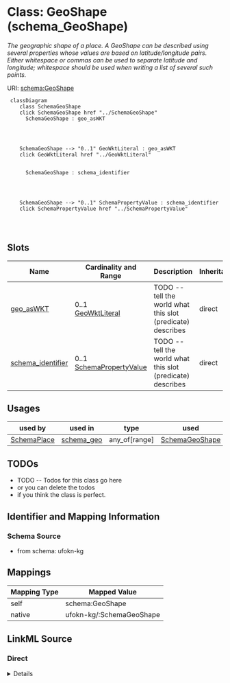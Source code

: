 

# Class: GeoShape (schema_GeoShape)


_The geographic shape of a place. A GeoShape can be described using several properties whose values are based on latitude/longitude pairs. Either whitespace or commas can be used to separate latitude and longitude; whitespace should be used when writing a list of several such points._





URI: [schema:GeoShape](https://schema.org/GeoShape)






```mermaid
 classDiagram
    class SchemaGeoShape
    click SchemaGeoShape href "../SchemaGeoShape"
      SchemaGeoShape : geo_asWKT
        
          
    
    
    SchemaGeoShape --> "0..1" GeoWktLiteral : geo_asWKT
    click GeoWktLiteral href "../GeoWktLiteral"

        
      SchemaGeoShape : schema_identifier
        
          
    
    
    SchemaGeoShape --> "0..1" SchemaPropertyValue : schema_identifier
    click SchemaPropertyValue href "../SchemaPropertyValue"

        
      
```




<!-- no inheritance hierarchy -->


## Slots

| Name | Cardinality and Range | Description | Inheritance |
| ---  | --- | --- | --- |
| [geo_asWKT](../slots/geo_asWKT.md) | 0..1 <br/> [GeoWktLiteral](../classes/GeoWktLiteral.md) | TODO -- tell the world what this slot (predicate) describes | direct |
| [schema_identifier](../slots/schema_identifier.md) | 0..1 <br/> [SchemaPropertyValue](../classes/SchemaPropertyValue.md) | TODO -- tell the world what this slot (predicate) describes | direct |





## Usages

| used by | used in | type | used |
| ---  | --- | --- | --- |
| [SchemaPlace](../classes/SchemaPlace.md) | [schema_geo](../slots/schema_geo.md) | any_of[range] | [SchemaGeoShape](../classes/SchemaGeoShape.md) |






## TODOs

* TODO -- Todos for this class go here
* or you can delete the todos
* if you think the class is perfect.

## Identifier and Mapping Information







### Schema Source


* from schema: ufokn-kg




## Mappings

| Mapping Type | Mapped Value |
| ---  | ---  |
| self | schema:GeoShape |
| native | ufokn-kg/:SchemaGeoShape |







## LinkML Source

<!-- TODO: investigate https://stackoverflow.com/questions/37606292/how-to-create-tabbed-code-blocks-in-mkdocs-or-sphinx -->

### Direct

<details>
```yaml
name: schema_GeoShape
description: The geographic shape of a place. A GeoShape can be described using several
  properties whose values are based on latitude/longitude pairs. Either whitespace
  or commas can be used to separate latitude and longitude; whitespace should be used
  when writing a list of several such points.
title: GeoShape
todos:
- TODO -- Todos for this class go here
- or you can delete the todos
- if you think the class is perfect.
notes:
- Class with 5858958 occurences.
from_schema: ufokn-kg
slots:
- geo_asWKT
- schema_identifier
class_uri: schema:GeoShape

```
</details>

### Induced

<details>
```yaml
name: schema_GeoShape
description: The geographic shape of a place. A GeoShape can be described using several
  properties whose values are based on latitude/longitude pairs. Either whitespace
  or commas can be used to separate latitude and longitude; whitespace should be used
  when writing a list of several such points.
title: GeoShape
todos:
- TODO -- Todos for this class go here
- or you can delete the todos
- if you think the class is perfect.
notes:
- Class with 5858958 occurences.
from_schema: ufokn-kg
attributes:
  geo_asWKT:
    name: geo_asWKT
    description: TODO -- tell the world what this slot (predicate) describes.
    todos:
    - TODO -- Todos for this slot go here
    - or you can delete the todos
    - if you think the class is perfect.
    comments:
    - 5858958 occurrences with subject type schema_GeoShape and object type geo_wktLiteral.
    examples:
    - value: _:100002217f7f477703e7dca48224c9fa geo:asWKT POINT( -81.54166702711412
        39.486225178205494 69.13139343261719 )
    from_schema: ufokn-kg
    rank: 1000
    slot_uri: geo:asWKT
    alias: geo_asWKT
    owner: schema_GeoShape
    domain_of:
    - schema_GeoShape
    range: geo_wktLiteral
  schema_identifier:
    name: schema_identifier
    description: TODO -- tell the world what this slot (predicate) describes.
    todos:
    - TODO -- Todos for this slot go here
    - or you can delete the todos
    - if you think the class is perfect.
    comments:
    - 11717916 occurrences with subject type schema_GeoShape and object type schema_PropertyValue.
    - 23435832 occurrences with subject type schema_Place and object type schema_PropertyValue.
    examples:
    - value: _:fffffdc6eb793b0e1c71e11bd8428e09 schema:identifier _:baef8cae5e57645d663395a719965de1
    - value: https://ufokn.org/id/urmi/dpqwz0m0gs3b schema:identifier _:f8339464d8bf079d34587a15afa37865
    from_schema: ufokn-kg
    rank: 1000
    slot_uri: schema:identifier
    alias: schema_identifier
    owner: schema_GeoShape
    domain_of:
    - schema_GeoShape
    - schema_Place
    range: schema_PropertyValue
class_uri: schema:GeoShape

```
</details>